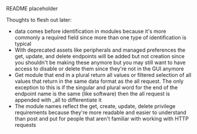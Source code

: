 README placeholder

Thoughts to flesh out later:
- data comes before identification in modules because it's more commonly a required field since more than one type of identification is typical
- With deprecated assets like peripherals and managed preferences the get, update, and delete endpoints will be added but not creation since you shouldn't be making these anymore but you may still want to have access to disable or delete them since they're not in the GUI anymore
- Get module that end in a plural return all values or filtered selection of all values that return in the same data format as the all request. The only exception to this is if the singular and plural word for the end of the endpoint name is the same (like software) then the all request is appended with _all to differentiate it
- The module names reflect the get, create, update, delete privilege requirements because they're more readable and easier to understand than post and put for people that aren't familiar with working with HTTP requests